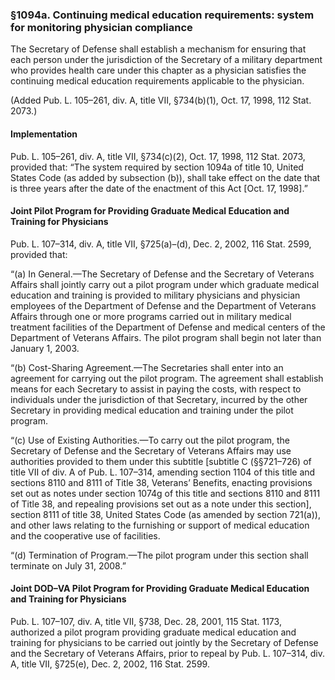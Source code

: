 ### §1094a. Continuing medical education requirements: system for monitoring physician compliance ###

The Secretary of Defense shall establish a mechanism for ensuring that each person under the jurisdiction of the Secretary of a military department who provides health care under this chapter as a physician satisfies the continuing medical education requirements applicable to the physician.

(Added Pub. L. 105–261, div. A, title VII, §734(b)(1), Oct. 17, 1998, 112 Stat. 2073.)

#### Implementation ####

Pub. L. 105–261, div. A, title VII, §734(c)(2), Oct. 17, 1998, 112 Stat. 2073, provided that: “The system required by section 1094a of title 10, United States Code (as added by subsection (b)), shall take effect on the date that is three years after the date of the enactment of this Act [Oct. 17, 1998].”

#### Joint Pilot Program for Providing Graduate Medical Education and Training for Physicians ####

Pub. L. 107–314, div. A, title VII, §725(a)–(d), Dec. 2, 2002, 116 Stat. 2599, provided that:

“(a) In General.—The Secretary of Defense and the Secretary of Veterans Affairs shall jointly carry out a pilot program under which graduate medical education and training is provided to military physicians and physician employees of the Department of Defense and the Department of Veterans Affairs through one or more programs carried out in military medical treatment facilities of the Department of Defense and medical centers of the Department of Veterans Affairs. The pilot program shall begin not later than January 1, 2003.

“(b) Cost-Sharing Agreement.—The Secretaries shall enter into an agreement for carrying out the pilot program. The agreement shall establish means for each Secretary to assist in paying the costs, with respect to individuals under the jurisdiction of that Secretary, incurred by the other Secretary in providing medical education and training under the pilot program.

“(c) Use of Existing Authorities.—To carry out the pilot program, the Secretary of Defense and the Secretary of Veterans Affairs may use authorities provided to them under this subtitle [subtitle C (§§721–726) of title VII of div. A of Pub. L. 107–314, amending section 1104 of this title and sections 8110 and 8111 of Title 38, Veterans’ Benefits, enacting provisions set out as notes under section 1074g of this title and sections 8110 and 8111 of Title 38, and repealing provisions set out as a note under this section], section 8111 of title 38, United States Code (as amended by section 721(a)), and other laws relating to the furnishing or support of medical education and the cooperative use of facilities.

“(d) Termination of Program.—The pilot program under this section shall terminate on July 31, 2008.”

#### Joint DOD–VA Pilot Program for Providing Graduate Medical Education and Training for Physicians ####

Pub. L. 107–107, div. A, title VII, §738, Dec. 28, 2001, 115 Stat. 1173, authorized a pilot program providing graduate medical education and training for physicians to be carried out jointly by the Secretary of Defense and the Secretary of Veterans Affairs, prior to repeal by Pub. L. 107–314, div. A, title VII, §725(e), Dec. 2, 2002, 116 Stat. 2599.